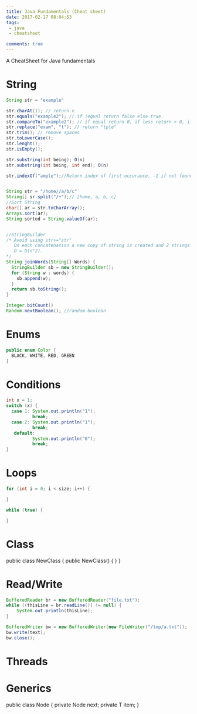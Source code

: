 ```yaml
---
title: Java Fundamentals (Cheat sheet)
date: 2017-02-17 08:04:53
tags:
 - java
 - cheatsheet

comments: true
---
```

A CheatSheet for Java fundamentals
<!-- more -->

# String
```java
String str = "example"

str.charAt(1); // return x
str.equals("example2"); // if !equal return false else true.
str.compareTo("example2"); // if equal return 0, if less return > 0, if null raise an excpetion
str.replace("exam", "t"); // return "tple"
str.trim(); // remove spaces
str.toLowerCase();
str.lenght();
str.isEmpty();

str.substring(int being); O(n)
str.substring(int being, int end); O(n)

str.indexOf("ample");//Return index of first occurance, -1 if not found


String str = "/home//a/b/c"
String[] sr.split("/+");// [home, a, b, c]
//Sort String
char[] ar = str.toCharArray();
Arrays.sort(ar);
String sorted = String.valueOf(ar);


//StringBuilder
/* Avoid using str+="str"
   On each concatenation a new copy of string is created and 2 strings are copied to over character by character   
   O = O(n^2).
*/
String joinWords(String[] Words) {
  StringBuilder sb = new StringBuilder();
  for (String w : words) {
    sb.append(w);
  }
  return sb.toString();
}
```

```java
Integer.bitCount()
Random.nextBoolean(); //random boolean
```
# Enums
```java
public enum Color {
  BLACK, WHITE, RED, GREEN
}
```
# Conditions
```java
int x = 1;
switch (x) {
  case 1: System.out.println("1");
          break;
  case 2: System.out.println("1");
          break;
   default:
          System.out.println("0");
          break;
}
```

# Loops

```java
for (int i = 0; i < size; i++) {

}

while (true) {

}

```

# Class
public class NewClass {
 public NewClass() { 
 }
}
# Read/Write

```java
BufferedReader br = new BufferedReader("file.txt");
while ((thisLine = br.readLine()) != null) {
    System.out.println(thisLine);
}
```

```java
BufferedWriter bw = new BufferedWriter(new FileWriter("/tmp/a.txt"));
bw.write(text);
bw.close();
```

# Threads

# Generics
public class Node<T> {
  private Node next;
  private T item;
}

